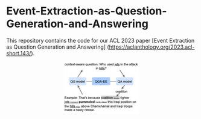 # Event-Extraction-as-Question-Generation-and-Answering

This repository contains the code for our ACL 2023
paper [Event Extraction as Question Generation and Answering]
(https://aclanthology.org/2023.acl-short.143/).

<p align='center'>
  <img src='figures/qga-ee.jpg' width="200px">
</p>
